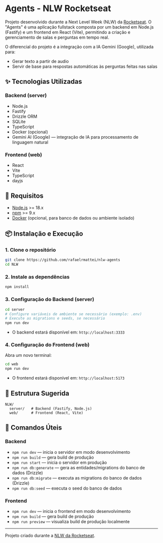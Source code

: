 # Agents - NLW Rocketseat

Projeto desenvolvido durante a Next Level Week (NLW) da [Rocketseat](https://www.rocketseat.com.br/). O "Agents" é uma aplicação fullstack composta por um backend em Node.js (Fastify) e um frontend em React (Vite), permitindo a criação e gerenciamento de salas e perguntas em tempo real.

O diferencial do projeto é a integração com a IA Gemini (Google), utilizada para:
- Gerar texto a partir de audio
- Servir de base para respostas automáticas às perguntas feitas nas salas

## ✨ Tecnologias Utilizadas


### Backend (server)
- Node.js
- Fastify
- Drizzle ORM
- SQLite
- TypeScript
- Docker (opcional)
- Gemini AI (Google) — integração de IA para processamento de linguagem natural

### Frontend (web)
- React
- Vite
- TypeScript
- dayjs

## 🚀 Requisitos
- [Node.js](https://nodejs.org/) >= 18.x
- [npm](https://www.npmjs.com/) >= 9.x
- [Docker](https://www.docker.com/) (opcional, para banco de dados ou ambiente isolado)

## 📦 Instalação e Execução

### 1. Clone o repositório
```bash
git clone https://github.com/rafaelrmattei/nlw-agents
cd NLW
```

### 2. Instale as dependências
```bash
npm install
```

### 3. Configuração do Backend (server)
```bash
cd server
# Configure variáveis de ambiente se necessário (exemplo: .env)
# Execute as migrations e seeds, se necessário
npm run dev
```

- O backend estará disponível em: `http://localhost:3333`

### 4. Configuração do Frontend (web)
Abra um novo terminal:
```bash
cd web
npm run dev
```
- O frontend estará disponível em: `http://localhost:5173`

## 📁 Estrutura Sugerida
```
NLW/
  server/   # Backend (Fastify, Node.js)
  web/      # Frontend (React, Vite)
```

## 📝 Comandos Úteis

### Backend
- `npm run dev` — inicia o servidor em modo desenvolvimento
- `npm run build` — gera build de produção
- `npm run start` — inicia o servidor em produção
- `npm run db:generate` — gera as entidades/migrations do banco de dados (Drizzle)
- `npm run db:migrate` — executa as migrations do banco de dados (Drizzle)
- `npm run db:seed` — executa o seed do banco de dados

### Frontend
- `npm run dev` — inicia o frontend em modo desenvolvimento
- `npm run build` — gera build de produção
- `npm run preview` — visualiza build de produção localmente

---

Projeto criado durante a [NLW da Rocketseat](https://www.rocketseat.com.br/).
